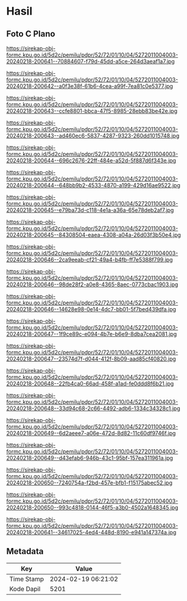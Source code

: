 # Hasil

## Foto C Plano

https://sirekap-obj-formc.kpu.go.id/5d2c/pemilu/pdpr/52/72/01/10/04/5272011004003-20240218-200641--70884607-f79d-45dd-a5ce-264d3aeaf1a7.jpg

https://sirekap-obj-formc.kpu.go.id/5d2c/pemilu/pdpr/52/72/01/10/04/5272011004003-20240218-200642--a0f3e38f-61b6-4cea-a99f-7ea81c0e5377.jpg

https://sirekap-obj-formc.kpu.go.id/5d2c/pemilu/pdpr/52/72/01/10/04/5272011004003-20240218-200643--ccfe8801-bbca-47f5-8985-28ebb83be42e.jpg

https://sirekap-obj-formc.kpu.go.id/5d2c/pemilu/pdpr/52/72/01/10/04/5272011004003-20240218-200643--ad460ec6-5837-4287-9323-260dd1015748.jpg

https://sirekap-obj-formc.kpu.go.id/5d2c/pemilu/pdpr/52/72/01/10/04/5272011004003-20240218-200644--696c2676-22ff-484e-a52d-5f887d6f343e.jpg

https://sirekap-obj-formc.kpu.go.id/5d2c/pemilu/pdpr/52/72/01/10/04/5272011004003-20240218-200644--648bb9b2-4533-4870-a199-429d16ae9522.jpg

https://sirekap-obj-formc.kpu.go.id/5d2c/pemilu/pdpr/52/72/01/10/04/5272011004003-20240218-200645--e79ba73d-c118-4e1a-a36a-65e78deb2af7.jpg

https://sirekap-obj-formc.kpu.go.id/5d2c/pemilu/pdpr/52/72/01/10/04/5272011004003-20240218-200645--84308504-eaea-4308-a04a-26d03f3b50e4.jpg

https://sirekap-obj-formc.kpu.go.id/5d2c/pemilu/pdpr/52/72/01/10/04/5272011004003-20240218-200646--2ca9eeab-cf21-49a4-b4fb-ff7e5388f799.jpg

https://sirekap-obj-formc.kpu.go.id/5d2c/pemilu/pdpr/52/72/01/10/04/5272011004003-20240218-200646--98de28f2-a0e8-4365-8aec-0773cbac1903.jpg

https://sirekap-obj-formc.kpu.go.id/5d2c/pemilu/pdpr/52/72/01/10/04/5272011004003-20240218-200646--14628e98-0e14-4dc7-bb01-5f7bed439dfa.jpg

https://sirekap-obj-formc.kpu.go.id/5d2c/pemilu/pdpr/52/72/01/10/04/5272011004003-20240218-200647--1f9ce89c-e094-4b7e-b6e9-8dba7cea2081.jpg

https://sirekap-obj-formc.kpu.go.id/5d2c/pemilu/pdpr/52/72/01/10/04/5272011004003-20240218-200647--23574d7f-d044-412f-8b09-aad85cf40820.jpg

https://sirekap-obj-formc.kpu.go.id/5d2c/pemilu/pdpr/52/72/01/10/04/5272011004003-20240218-200648--22fb4ca0-66ad-458f-a1ad-fe0ddd8f6b21.jpg

https://sirekap-obj-formc.kpu.go.id/5d2c/pemilu/pdpr/52/72/01/10/04/5272011004003-20240218-200648--33d94c68-2c66-4492-adb6-1334c34328c1.jpg

https://sirekap-obj-formc.kpu.go.id/5d2c/pemilu/pdpr/52/72/01/10/04/5272011004003-20240218-200649--6d2aeee7-a06e-472d-8d82-11c60df9746f.jpg

https://sirekap-obj-formc.kpu.go.id/5d2c/pemilu/pdpr/52/72/01/10/04/5272011004003-20240218-200649--d43efab6-946b-43c1-95bf-157ea311961a.jpg

https://sirekap-obj-formc.kpu.go.id/5d2c/pemilu/pdpr/52/72/01/10/04/5272011004003-20240218-200650--7240754a-f2bd-457e-bfb1-f15175abec52.jpg

https://sirekap-obj-formc.kpu.go.id/5d2c/pemilu/pdpr/52/72/01/10/04/5272011004003-20240218-200650--993c4818-0144-46f5-a3b0-4502a1648345.jpg

https://sirekap-obj-formc.kpu.go.id/5d2c/pemilu/pdpr/52/72/01/10/04/5272011004003-20240218-200641--34617025-4ed4-448d-8190-e941a147374a.jpg


## Metadata

| Key        | Value               |
| ---------- | ------------------- |
| Time Stamp | 2024-02-19 06:21:02 |
| Kode Dapil | 5201                |



